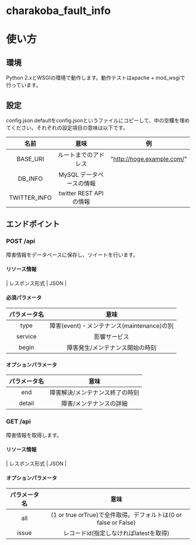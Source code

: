 # charakoba_fault_info

# 使い方
## 環境

Python 2.xとWSGIの環境で動作します。動作テストはapache + mod_wsgiで行っています。

## 設定

config.json.defaultをconfig.jsonというファイルにコピーして、中の空欄を埋めてください。それぞれの設定項目の意味は以下です。

| 名前 | 意味 | 例 |
|:----:|:----:|:--:|
| BASE_URI | ルートまでのアドレス | "http://hoge.example.com/" |
| DB_INFO | MySQL データベースの情報 | |
| TWITTER_INFO | twitter REST APIの情報 | |

## エンドポイント

### POST /api

障害情報をデータベースに保存し、ツイートを行います。

#### リソース情報

| レスポンス形式 | JSON |

#### 必須パラメータ

| パラメータ名 | 意味                                       |
|:------------:|:------------------------------------------:|
| type         | 障害(event)・メンテナンス(maintenance)の別 |
| service      | 影響サービス                               |
| begin        | 障害発生/メンテナンス開始の時刻            |

#### オプションパラメータ

| パラメータ名 | 意味                            |
|:------------:|:-------------------------------:|
| end          | 障害解決/メンテナンス終了の時刻 |
| detail       | 障害/メンテナンスの詳細         |

### GET /api

障害情報を取得します。

#### リソース情報

| レスポンス形式 | JSON |

#### オプションパラメータ

| パラメータ名 | 意味                                                            |
|:------------:|:---------------------------------------------------------------:|
| all          | (1 or true orTrue)で全件取得。デフォルトは(0 or false or False) |
| issue        | レコードid(指定しなければlatestを取得)                          |
